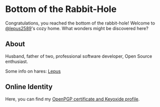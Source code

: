 <!---
Source code of @lepus2589's GitHub pages profile page
Copyright (C) 2025  Tim Kaune

Except where otherwise noted, this document is licensed under a
[Creative Commons Attribution-ShareAlike 4.0 International License](https://creativecommons.org/licenses/by-sa/4.0/).
--->

# Bottom of the Rabbit-Hole #

Congratulations, you reached the bottom of the rabbit-hole! Welcome to
[@lepus2589](https://github.com/lepus2589)'s cozy home. What wonders might be
discovered here?

## About ##

Husband, father of two, professional software developer, Open Source enthusiast.

Some info on hares: [Lepus](https://de.wikipedia.org/wiki/Echte_Hasen)

## Online Identity ##

Here, you can find my [OpenPGP certificate and Keyoxide profile](./pgp.md).

